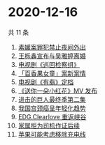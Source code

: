 # 2020-12-16

共 11 条

<!-- BEGIN ZHIHUSEARCH -->
<!-- 最后更新时间 Wed Dec 16 2020 07:07:23 GMT+0800 (CST) -->
1. [素媛案罪犯禁止夜间外出](https://www.zhihu.com/search?q=素媛案)
1. [王栎鑫宣布与吴雅婷离婚](https://www.zhihu.com/search?q=王栎鑫吴雅婷)
1. [电视剧《巡回检察组》](https://www.zhihu.com/search?q=巡回检察组)
1. [「百香果女童」案新案情](https://www.zhihu.com/search?q=百香果女孩)
1. [电视剧《有翡》定档](https://www.zhihu.com/search?q=有翡)
1. [《送你一朵小红花》MV 发布](https://www.zhihu.com/search?q=送你一朵小红花)
1. [进击的巨人最终季第二集](https://www.zhihu.com/search?q=进击的巨人第四季)
1. [我国宫颈癌呈年轻化趋势](https://www.zhihu.com/search?q=宫颈癌)
1. [EDG.Clearlove 重返峡谷](https://www.zhihu.com/search?q=厂长复出)
1. [家属拒为司机作证后续](https://www.zhihu.com/search?q=救婴儿闯红灯)
1. [苹果可能考虑移除充电线](https://www.zhihu.com/search?q=苹果充电线)
<!-- END ZHIHUSEARCH -->
